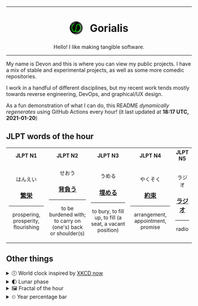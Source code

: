 ***

<h1 align="center">
<sub>
    <img src="readme/resources/avatar.png" height="36">
</sub>
&nbsp;
Gorialis
</h1>
<p align="center">
Hello! I like making tangible software.
</p>

***

My name is Devon and this is where you can view my public projects. I have a mix of stable and experimental projects, as well as some more comedic repositories.

I work in a handful of different disciplines, but my recent work tends mostly towards reverse engineering, DevOps, and graphical/UX design.

As a fun demonstration of what I can do, this README *dynamically regenerates* using GitHub Actions every hour! (it last updated at **18:17 UTC, 2021-01-20**)

<h2>JLPT words of the hour</h2>
<table>
    <tr>
        <th>JLPT N1</th>
        <th>JLPT N2</th>
        <th>JLPT N3</th>
        <th>JLPT N4</th>
        <th>JLPT N5</th>
    </tr>
    <tr>
        <td>
            <p align="center">はんえい</p>
            <h3 align="center"><b><a href="https://jisho.org/search/%E7%B9%81%E6%A0%84">繁栄</a></b></h3>
            <hr>
            <p align="center">prospering,<wbr> prosperity,<wbr> flourishing</p>
        </td>
        <td>
            <p align="center">せおう</p>
            <h3 align="center"><b><a href="https://jisho.org/search/%E8%83%8C%E8%B2%A0%E3%81%86">背負う</a></b></h3>
            <hr>
            <p align="center">to be burdened with;<br> to carry on (one's) back or shoulder(s)</p>
        </td>
        <td>
            <p align="center">うめる</p>
            <h3 align="center"><b><a href="https://jisho.org/search/%E5%9F%8B%E3%82%81%E3%82%8B">埋める</a></b></h3>
            <hr>
            <p align="center">to bury,<wbr> to fill up,<wbr> to fill (a seat,<wbr> a vacant position)</p>
        </td>
        <td>
            <p align="center">やくそく</p>
            <h3 align="center"><b><a href="https://jisho.org/search/%E7%B4%84%E6%9D%9F">約束</a></b></h3>
            <hr>
            <p align="center">arrangement,<wbr> appointment,<wbr> promise</p>
        </td>
        <td>
            <p align="center">ラジオ</p>
            <h3 align="center"><b><a href="https://jisho.org/search/%E3%83%A9%E3%82%B8%E3%82%AA">ラジオ</a></b></h3>
            <hr>
            <p align="center">radio</p>
        </td>
    </tr>
</table>

<h2>Other things</h2>
<details>
<summary>🕕  World clock inspired by <a href="https://xkcd.com/now">XKCD now</a></summary>

> <img src="generated/now.png" width="512">

</details>
<details>
<summary>🌓 Lunar phase</summary>

The moon is approximately 27.62% through its phase (First Quarter).

</details>
<details>
<summary>&#x1f5bc; Fractal of the hour</summary>

> <img src="generated/fractal.png" width="512">

</details>
<details>
<summary>&#x23f2; Year percentage bar</summary>
<pre><code>2021 [█▁▁▁▁▁▁▁▁▁▁▁▁▁▁▁▁▁▁▁] 5.41%</code></pre>
</details>
